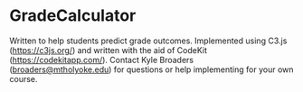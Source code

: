 # GradeCalculator

Written to help students predict grade outcomes. Implemented using C3.js (https://c3js.org/) and written with the aid of CodeKit (https://codekitapp.com/).
Contact Kyle Broaders (broaders@mtholyoke.edu) for questions or help implementing for your own course.

